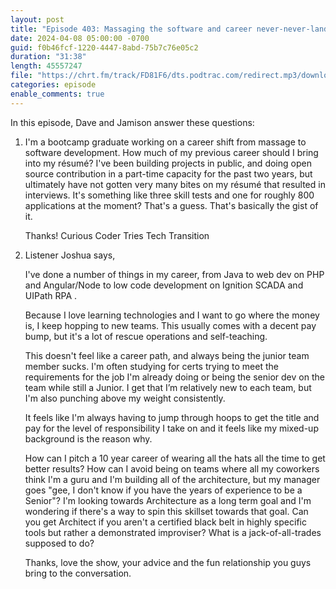 ```yaml
---
layout: post
title: "Episode 403: Massaging the software and career never-never-land"
date: 2024-04-08 05:00:00 -0700
guid: f0b46fcf-1220-4447-8abd-75b7c76e05c2
duration: "31:38"
length: 45557247
file: "https://chrt.fm/track/FD81F6/dts.podtrac.com/redirect.mp3/download.softskills.audio/sse-403.mp3"
categories: episode
enable_comments: true
---
```


In this episode, Dave and Jamison answer these questions:

1. I'm a bootcamp graduate working on a career shift from massage to software development. How much of my previous career should I bring into my résumé? I've been building projects in public, and doing open source contribution in a part-time capacity for the past two years, but ultimately have not gotten very many bites on my résumé that resulted in interviews. It's something like three skill tests and one for roughly 800 applications at the moment? That's a guess. That's basically the gist of it.
   
   Thanks!
   Curious Coder Tries Tech Transition

2. Listener Joshua says,
   
   I've done a number of things in my career, from Java to web dev on PHP and Angular/Node to low code development on Ignition SCADA and UIPath RPA .
   
   Because I love learning technologies and I want to go where the money is, I keep hopping to new teams. This usually comes with a decent pay bump, but it's a lot of rescue operations and self-teaching.
   
   This doesn't feel like a career path, and always being the junior team member sucks. I'm often studying for certs trying to meet the requirements for the job I'm already doing or being the senior dev on the team while still a Junior. I get that I’m relatively new to each team, but I'm also punching above my weight consistently.
   
   It feels like I'm always having to jump through hoops to get the title and pay for the level of responsibility I take on and it feels like my mixed-up background is the reason why.
   
   
   How can I pitch a 10 year career of wearing all the hats all the time to get better results? How can I avoid being on teams where all my coworkers think I'm a guru and I'm building all of the architecture, but my manager goes "gee, I don't know if you have the years of experience to be a Senior"? I'm looking towards Architecture as a long term goal and I'm wondering if there's a way to spin this skillset towards that goal. Can you get Architect if you aren't a certified black belt in highly specific tools but rather a demonstrated improviser? What is a jack-of-all-trades supposed to do?
   
   Thanks, love the show, your advice and the fun relationship you guys bring to the conversation.
